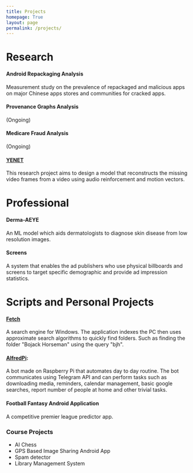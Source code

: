 ```yaml
---
title: Projects
homepage: True
layout: page
permalink: /projects/
---
```


# Research

#### Android Repackaging Analysis
Measurement study on the prevalence of repackaged and malicious apps on major Chinese apps stores and communities for cracked apps. 

#### Provenance Graphs Analysis
(Ongoing)

#### Medicare Fraud Analysis 
(Ongoing)

#### [YENET](https://github.com/hussamh10/yenet)
This research project aims to design a model that reconstructs the missing video frames from a video using audio reinforcement and motion vectors.

# Professional

#### Derma-AEYE
An ML model which aids dermatologists to diagnose skin disease from low resolution images.

#### Screens
A system that enables the ad publishers who use physical billboards and screens to target specific demographic and provide ad impression statistics.

# Scripts and Personal Projects

#### [Fetch](https://github.com/hussamh10/fetch)
A search engine for Windows. The application indexes the PC then uses approximate search algorithms to quickly find folders. Such as finding the folder "Bojack Horseman" using the query "bjh". 

#### [AlfredPi](https://github.com/hussamh10/alfredpi):
A bot made on Raspberry Pi that automates day to day routine. The bot communicates using Telegram API and can perform tasks such as downloading media, reminders, calendar management, basic google searches, report number of people at home and other trivial tasks.

#### Football Fantasy Android Application
A competitive premier league predictor app.

### Course Projects
- AI Chess
- GPS Based Image Sharing Android App
- Spam detector
- Library Management System
